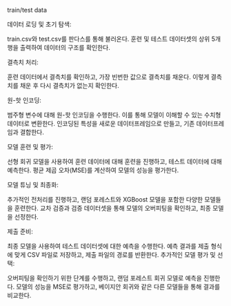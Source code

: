 train/test data

데이터 로딩 및 초기 탐색:

train.csv와 test.csv를 판다스를 통해 불러온다.
훈련 및 테스트 데이터셋의 상위 5개 행을 출력하여 데이터의 구조를 확인한다.

결측치 처리:

훈련 데이터에서 결측치를 확인하고, 가장 빈번한 값으로 결측치를 채운다.
이렇게 결측치를 채운 후 다시 결측치가 없는지 확인한다.

원-핫 인코딩:

범주형 변수에 대해 원-핫 인코딩을 수행한다. 이를 통해 모델이 이해할 수 있는 수치형 데이터로 변환한다.
인코딩된 특성을 새로운 데이터프레임으로 만들고, 기존 데이터프레임과 결합한다.

모델 훈련 및 평가:

선형 회귀 모델을 사용하여 훈련 데이터에 대해 훈련을 진행하고, 테스트 데이터에 대해 예측한다.
평균 제곱 오차(MSE)를 계산하여 모델의 성능을 평가한다.

모델 튜닝 및 최종화:

추가적인 전처리를 진행하고, 랜덤 포레스트와 XGBoost 모델을 포함한 다양한 모델들을 훈련한다.
교차 검증과 검증 데이터셋을 통해 모델의 오버피팅을 확인하고, 최종 모델을 선정한다.

제출 준비:

최종 모델을 사용하여 테스트 데이터셋에 대한 예측을 수행한다.
예측 결과를 제출 형식에 맞게 CSV 파일로 저장하고, 제출 파일의 경로를 반환한다.
추가적인 모델 평가 및 선택:

오버피팅을 확인하기 위한 단계를 수행하고, 랜덤 포레스트 회귀 모델로 예측을 진행한다.
모델의 성능을 MSE로 평가하고, 베이지안 회귀와 같은 다른 모델들을 통해 결과를 비교한다.

